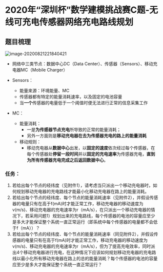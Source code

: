 # **2020年“深圳杯”数学建模挑战赛C题-无线可充电传感器网络充电路线规划**

## 题目梳理

![image-20200821221840421](C:\Users\lenovo\AppData\Roaming\Typora\typora-user-images\image-20200821221840421.png)

- 网络中三类节点：数据中心DC（Data Center）、传感器（Sensors）、移动充电器MC（Mobile Charger）

- Sensors：
  - 能量来源：环境能量、MC
  - 传感器都有特定的能量消耗速率，以及固定的电池容量
  - 当**一个**传感器的电量低于一个阈值时便无法进行正常的信息采集工作
- MC：
  - 能量消耗：
    - 一是**为传感器节点充电**所导致的正常的能量消耗；
    - 另外一方面则是**移动充电器在去为传感器充电的路上的能量消耗**
  - 移动规则：
    - 移动充电器从**数据中心**出发，以**固定的速度**依次经过每个传感器，在每个传感器处**停留一段时间**并以**固定的充电速率**为传感器充电，**直到为所有传感器充电完成之后返回数据中心**。



### 任务：

1. 若给出每个节点的经纬度（见附件1），请考虑当只派出一个移动充电器时，如何规划移动充电器的充电路线才能最小化移动充电器在路上的能量消耗。
2. 若给出每个节点的经纬度、每个节点的能量消耗速率（见附件2），并假设传感器的电量只有在高于f(mA)时才能正常工作，移动充电器的移动速度为v(m/s)、移动充电器的充电速率为r（mA/s），在只派出一个移动充电器的情况下，若采用问题1）规划出来的充电路线，每个传感器的电池的容量应至少是多大才能保证整个系统一直正常运行（即系统中每个传感器的电量都不会低于f（mA））？
3. 若给出每个节点的经纬度、每个节点的能量消耗速率（同见附件2），并假设传感器的电量只有在高于f(mA)时才能正常工作，移动充电器的移动速度为v(m/s)、移动充电器的充电速率为r（mA/s），但为了提高充电效率，同时派出4个移动充电器进行充电，在这种情况下应该如何规划移动充电器的充电路线以最小化所有移动充电器在路上的总的能量消耗？每个传感器的电池的容量应至少是多大才能保证整个系统一直正常运行？